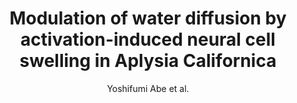 ---
cat: ciel
subcat: neurophysics
bestof: false
author: Yoshifumi Abe et al.
title: Modulation of water diffusion by activation-induced neural cell swelling in Aplysia Californica
journal: Scientific Reports
year: 2017
type: article
doi: 10.1038/s41598-017-05586-5
---